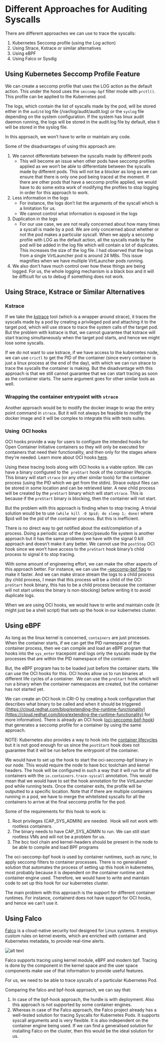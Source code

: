 # Different Approaches for Auditing Syscalls

There are different approaches we can use to trace the syscalls:
1. Kubernetes Seccomp profile (using the Log action)
2. Using Strace, Kstrace or similar alternatives
3. Using eBPF
4. Using Falco or Sysdig


## Using Kubernetes Seccomp Profile Feature

We can create a seccomp profile that uses the LOG action as the default action. This under the hood uses the `seccomp-bpf` filter mode with `prctl()`.  This profile can be applied to the Kubernetes pod.

The logs, which contain the list of syscalls made by the pod, will be stored either in the `auditd` log file (/var/log/audit/audit.log) or the `syslog` file depending on the system configuration. If the system has linux audit daemon running, the logs will be stored in the audit.log file by default, else it will be stored in the syslog file.

In this approach, we won’t have to write or maintain any code.

Some of the disadvantages of using this approach are:
1. We cannot differentiate between the syscalls made by different pods 
	- This will become an issue when other pods have seccomp profiles applied as we won’t be able to differentiate between the syscalls made by different pods. This will not be a blocker as long as we can ensure that there is only one pod being traced at the moment. If there are other pods that have a seccomp profile applied, we would have to do some extra work of modifying the profiles to stop logging in order for this approach to work. 
2. Less information in the logs
	- For instance, the logs don’t list the arguments of the syscall which is a limitation for us. 
	- We cannot control what information is exposed in the logs 
3. Duplication in the logs 
	- For our use case, we are not really concerned about how many times a syscall is made by a pod. We are only concerned about whether or not the pod makes a particular syscall. When we apply a seccomp profile with LOG as the default action, all the syscalls made by the pod will be added in the log file which will contain a lot of duplicates. This increases the size of the log file. I had observed that the logs from a single VirtLauncher pod is around 24 MBs. This issue magnifies when we have multiple VirtLauncher pods running.
 4. We also don't have much control over how these things are being logged. For us, the whole logging mechanism is a black box and it will be difficult for us to debug if something does not work.

## Using Strace, Kstrace or Similar Alternatives

### Kstrace

If we take the [kstrace](https://github.com/MichaelWasher/kstrace) tool (which is a wrapper around strace), it traces the syscalls made by a pod by creating a privileged pod and attaching it to the target pod, which will use strace to trace the system calls of the target pod. But the problem with kstrace is that, we cannot guarantee that kstrace will start tracing simultaneously when the target pod starts, and hence we might lose some syscalls.

  
If we do not want to use kstrace, if we have access to the kubernetes node, we can use `crictl` to get the PID of the container (since every container is just a linux process at the end of the day), with which we can run strace to trace the syscalls the container is making. But the disadvantage with this approach is that we still cannot guarantee that we can start tracing as soon as the container starts. The same argument goes for other similar tools as well. 

### Wrapping the container entrypoint with `strace`

Another approach would be to modify the docker image to wrap the entry point command in `strace`. But it will not always be feasible to modify the docker image and it will be complex to integrate this with tests suites.

### Using  OCI hooks

OCI hooks provide a way for users to configure the intended hooks for Open Container Initiative containers so they will only be executed for containers that need their functionality, and then only for the stages where they're needed. Learn more about OCI hooks [here](https://man.archlinux.org/man/oci-hooks.5.en).

Using these tracing tools along with OCI hooks is a viable option. We can have a binary configured to the  `preStart` hook of the container lifecycle. This binary will start `strace` (or any other similar tools) for the container process (using the PID which we get from the stdin). Strace output files can be stored in some location and can be retrieved later. A new child process will be created by the `preStart` binary which will start `strace`. This is because if the `preStart` binary is blocking, then the container will not start. 

But the problem with this approach is finding when to stop tracing. A trivial solution would be to use `(while kill -0 $pid; do sleep 1; done)` where $pid will be the pid of the container process. But this is inefficient.

There is no direct way to get notified about the exit/completion of a process. Doing a periodic scan of the /proc/pseudo file system is another approach but it has the same problems we have with the signal 0 kill approach and doesn’t make it any better. We cannot use the `postStop` OCI hook since we won’t have access to the `preStart` hook binary’s child process to signal it to stop tracing. 

With some amount of engineering effort, we can make the other aspects of this approach better. For instance, we can use the [–seccomp-bpf flag](https://pchaigno.github.io/strace/2019/10/02/introducing-strace-seccomp-bpf.html) to make it faster. And we can make strace stream the logs to a child process (by child process, I mean that this process will be a child of the OCI `preStart` hook binary, this has to be a child process because the container will not start unless the binary is non-blocking) before writing it to avoid duplicate logs.

When we are using OCI hooks, we would have to write and maintain code (it might just be a shell script) that sets up the hook in our kubernetes cluster.

## Using eBPF

As long as the linux kernel is concerned, `containers` are just processes. When the container starts, if we can get the PID namespace of the container process, then we can compile and load an eBPF program that hooks into the `sys_enter` tracepoint and logs only the syscalls made by the processes that are within the PID namespace of the container.  

But, the eBPF program has to be loaded just before the container starts. We can use the OCI hooks for this. OCI hooks allow us to run binaries at different life cycles of a container.  We can use the `preStart` hook which will run a binary when the container namespaces are created, but the container has not started yet.

We can create an OCI hook in CRI-O by creating a hook configuration that describes what binary to be called and when it should be triggered ([https://cloud.redhat.com/blog/extending-the-runtime-functionality](https://cloud.redhat.com/blog/extending-the-runtime-functionality) for more information). There is already an OCI hook ([oci-seccomp-bpf-hook](https://github.com/containers/oci-seccomp-bpf-hook)) that generates a seccomp profile for a container by using the same approach.

NOTE: Kubernetes also provides a way to hook into the [container lifecycles](https://kubernetes.io/docs/concepts/containers/container-lifecycle-hooks/) but it is not good enough for us since the `postStart` hook does not guarantee that it will be run before the entrypoint of the container.

We would have to set up the hook to start the oci-seccomp-bpf binary in our node. This would require the node to have bcc toolchain and kernel headers. The hook will be configured in such a way that it will run for all the containers with the `io.containers.trace-syscall` annotation. This would mean that we would have to set the hook annotation for the VirtLauncher pod while running tests. Once the container exits, the profile will be outputted to a specific location. Note that if there are multiple containers running in a pod, we have to merge the whitelisted syscalls for all the containers to arrive at the final seccomp profile for the pod.

Some of the requirements for this hook to work is: 
1. Root privileges (CAP_SYS_ADMIN) are needed.  Hook will not work with rootless containers.
2. The binary needs to have CAP_SYS_ADMIN to run. We can still start rootless VMs and will not be a problem for us. 
3. The bcc tool chain and kernel-headers should be present in the node to be able to compile and load BPF programs
    

The oci-seccomp-bpf hook is used by container runtimes, such as runc, to apply seccomp filters to container processes. There is no generalised solution that automates the process of setting up this hook in kubernetes, most probably because it is dependent on the container runtime and container engine used. Therefore, we would have to write and maintain code to set up this hook for our kubernetes cluster.

The main problem with this approach is the support for different container runtimes. For instance, containerd does not have support for OCI hooks, and hence we can't use it.

## Using Falco

[Falco](https://falco.org) is a cloud-native security tool designed for Linux systems. It employs custom rules on kernel events, which are enriched with container and Kubernetes metadata, to provide real-time alerts.

![alt text](https://github.com/kubevirt/k8s-seccomp-generator/blob/main/docs/falco.png?raw=true)

Falco supports tracing using kernel module, eBPF and modern bpf. Tracing is done by the component in the kernel space and the user space components make use of that information to provide useful features. 

For us, we need to be able to trace syscalls of a particular Kubernetes Pod. 

Comparing the falco and bpf-hook approach, we can say that:
1. In case of the bpf-hook approach, the hurdle is with deployment. Also this approach is not supported by some container engines. 
2. Whereas in case of the Falco approach, the Falco project already has a well-tested solution for tracing Syscalls for Kubernetes Pods. It supports syscall arguments and is very flexible. It is also independent on the container engine being used. If we can find a generalised solution for installing Falco on the cluster, then this would be the ideal solution for us. 
